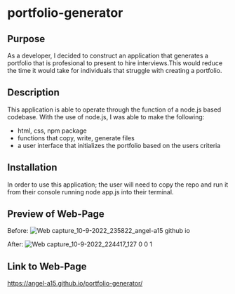 # portfolio-generator

## Purpose
As a developer, I decided to construct an application that generates a portfolio that is profesional to present to hire interviews.This would reduce the time it would take for individuals that struggle with creating a portfolio.

## Description
This application is able to operate through the function of a node.js based codebase. With the use of node.js, I was able to make the following:
* html, css, npm package
* functions that copy, write, generate files
* a user interface that initializes the portfolio based on the users criteria

## Installation
In order to use this application; the user will need to copy the repo and run it from their console running node app.js into their terminal.

## Preview of Web-Page

Before:
![Web capture_10-9-2022_235822_angel-a15 github io](https://user-images.githubusercontent.com/106582411/189513145-99601d7d-cfa5-4ba6-a6bc-72893e07dd40.jpeg)


After:
![Web capture_10-9-2022_224417_127 0 0 1](https://user-images.githubusercontent.com/106582411/189512988-18a5e0b0-dce0-489f-9d87-220510aaeade.jpeg)


## Link to Web-Page

https://angel-a15.github.io/portfolio-generator/
